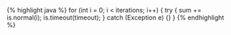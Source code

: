 {% highlight java %}
for (int i = 0; i < iterations; i++) {
  try {
    sum += is.normal(i);
    is.timeout(timeout);
  } catch (Exception e) {}
}
{% endhighlight %}
